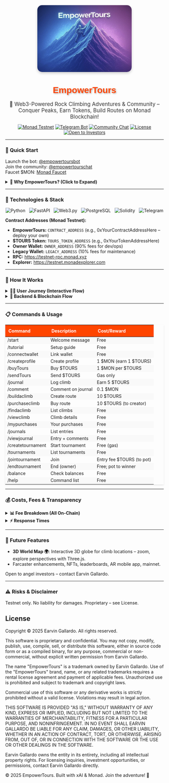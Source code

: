 <div align="center">
  <img src="https://raw.githubusercontent.com/EmpowerTours/version1/main/public/IMG_3466.jpg" alt="EmpowerTours Logo" width="300" style="border-radius: 15px; box-shadow: 0 4px 8px rgba(0,0,0,0.2);">
  <h1 style="color: #FF4500; font-family: 'Arial Black', sans-serif; text-shadow: 2px 2px 4px rgba(0,0,0,0.3);">EmpowerTours</h1>
  <p style="font-size: 1.2em; color: #333; max-width: 800px; margin: 0 auto;">🧗 Web3-Powered Rock Climbing Adventures & Community – Conquer Peaks, Earn Tokens, Build Routes on Monad Blockchain!</p>
  
  [![Monad Testnet](https://img.shields.io/badge/Blockchain-Monad%20Testnet-orange?style=for-the-badge&logo=ethereum)](https://monad.xyz)
  [![Telegram Bot](https://img.shields.io/badge/Telegram-Bot-blue?style=for-the-badge&logo=telegram)](https://t.me/empowertoursbot)
  [![Community Chat](https://img.shields.io/badge/Chat-Join%20Now-green?style=for-the-badge&logo=telegram)](https://t.me/empowertourschat)
  [![License](https://img.shields.io/badge/License-Proprietary-red?style=for-the-badge)](LICENSE)
  [![Open to Investors](https://img.shields.io/badge/Invest-Open%20to%20Angels-yellow?style=for-the-badge&logo=bitcoin)](mailto:earvin@empowertours.com)

</div>

---

### 🚀 Quick Start
Launch the bot: [@empowertoursbot](https://t.me/AI_RobotExpert_bott)  
Join the community: [@empowertourschat](https://t.me/empowertourschat)  
Faucet $MON: [Monad Faucet](https://testnet.monad.xyz/faucet)  

<details>
<summary><b>🌟 Why EmpowerTours? (Click to Expand)</b></summary>
<div style="background-color: #f9f9f9; padding: 15px; border-radius: 10px; box-shadow: 0 2px 4px rgba(0,0,0,0.1);">

- **Journal Climbs 🗒️**: Log ascents with photos, GPS, notes – earn 5 $TOURS per entry!
- **Build & Buy Routes 🪨**: Create/share custom climbs (10 $TOURS cost) or purchase (10 $TOURS to creator).
- **Tournaments 🏆**: Compete for $TOURS pots – entry fees build the prize!
- **Web3 Incentives 💰**: Transparent fees, on-chain events, Monad speed.
- **Community Vibes 👥**: Telegram chat for tips, meets, collabs.

</div>
</details>

---

### 🔧 Technologies & Stack
<div style="display: flex; justify-content: space-around; flex-wrap: wrap; gap: 10px;">
  <img src="https://img.shields.io/badge/Python-3.12-blue?style=flat-square&logo=python" alt="Python">
  <img src="https://img.shields.io/badge/FastAPI-0.100-green?style=flat-square&logo=fastapi" alt="FastAPI">
  <img src="https://img.shields.io/badge/Web3.py-6.0-orange?style=flat-square&logo=ethereum" alt="Web3.py">
  <img src="https://img.shields.io/badge/PostgreSQL-15-blue?style=flat-square&logo=postgresql" alt="PostgreSQL">
  <img src="https://img.shields.io/badge/Solidity-0.8-black?style=flat-square&logo=solidity" alt="Solidity">
  <img src="https://img.shields.io/badge/Telegram-Bot_API-cyan?style=flat-square&logo=telegram" alt="Telegram">
</div>

**Contract Addresses (Monad Testnet):**
- **EmpowerTours:** `CONTRACT_ADDRESS` (e.g., 0xYourContractAddressHere – deploy your own)
- **$TOURS Token:** `TOURS_TOKEN_ADDRESS` (e.g., 0xYourTokenAddressHere)
- **Owner Wallet:** `OWNER_ADDRESS` (90% fees for dev/ops)
- **Legacy Wallet:** `LEGACY_ADDRESS` (10% fees for maintenance)
- **RPC:** https://testnet-rpc.monad.xyz
- **Explorer:** https://testnet.monadexplorer.com

---

### 📖 How It Works
<details>
<summary><b>🧑‍💻 User Journey (Interactive Flow)</b></summary>
<ol style="list-style-type: none; padding: 0;">
  <li style="background: linear-gradient(to right, #FF4500, #FFA500); color: white; padding: 10px; margin: 5px 0; border-radius: 5px;">/start – Welcome & join chat 🏞️</li>
  <li style="background: linear-gradient(to right, #FF4500, #FFA500); color: white; padding: 10px; margin: 5px 0; border-radius: 5px;">/connectwallet – Link MetaMask (Chain ID 10143)</li>
  <li style="background: linear-gradient(to right, #FF4500, #FFA500); color: white; padding: 10px; margin: 5px 0; border-radius: 5px;">/createprofile – Sign tx (1 $MON fee, earn 1 $TOURS)</li>
  <li style="background: linear-gradient(to right, #FF4500, #FFA500); color: white; padding: 10px; margin: 5px 0; border-radius: 5px;">Explore: /journal, /buildaclimb, /purchaseclimb...</li>
  <li style="background: linear-gradient(to right, #FF4500, #FFA500); color: white; padding: 10px; margin: 5px 0; border-radius: 5px;">Tournaments: Create/Join/End for $TOURS pots</li>
</ol>
</details>

<details>
<summary><b>🔗 Backend & Blockchain Flow</b></summary>
- **Bot:** Processes commands, builds unsigned tx.
- **API:** Handles wallet/tx submission.
- **DB:** Sessions, pendings (expires 30min).
- **Monitoring:** Events polled every 30s; notifies chat/users.
- **Fees in Tournaments:** 100% of entry fees ($TOURS) go to pot; winner receives full pot on end (no cuts).
</details>

---

### 📋 Commands & Usage
<table style="width:100%; border-collapse: collapse; box-shadow: 0 2px 4px rgba(0,0,0,0.1);">
  <thead>
    <tr style="background-color: #FF4500; color: white;">
      <th style="padding: 10px; text-align: left;">Command</th>
      <th style="padding: 10px; text-align: left;">Description</th>
      <th style="padding: 10px; text-align: left;">Cost/Reward</th>
    </tr>
  </thead>
  <tbody>
    <tr style="background-color: #f9f9f9;">
      <td>/start</td>
      <td>Welcome message</td>
      <td>Free</td>
    </tr>
    <tr>
      <td>/tutorial</td>
      <td>Setup guide</td>
      <td>Free</td>
    </tr>
    <tr style="background-color: #f9f9f9;">
      <td>/connectwallet</td>
      <td>Link wallet</td>
      <td>Free</td>
    </tr>
    <tr>
      <td>/createprofile</td>
      <td>Create profile</td>
      <td>1 $MON (earn 1 $TOURS)</td>
    </tr>
    <tr style="background-color: #f9f9f9;">
      <td>/buyTours <amount></td>
      <td>Buy $TOURS</td>
      <td>1 $MON per $TOURS</td>
    </tr>
    <tr>
      <td>/sendTours <recipient> <amount></td>
      <td>Send $TOURS</td>
      <td>Gas only</td>
    </tr>
    <tr style="background-color: #f9f9f9;">
      <td>/journal <entry></td>
      <td>Log climb</td>
      <td>Earn 5 $TOURS</td>
    </tr>
    <tr>
      <td>/comment <id> <comment></td>
      <td>Comment on journal</td>
      <td>0.1 $MON</td>
    </tr>
    <tr style="background-color: #f9f9f9;">
      <td>/buildaclimb <name> <difficulty></td>
      <td>Create route</td>
      <td>10 $TOURS</td>
    </tr>
    <tr>
      <td>/purchaseclimb <id></td>
      <td>Buy route</td>
      <td>10 $TOURS (to creator)</td>
    </tr>
    <tr style="background-color: #f9f9f9;">
      <td>/findaclimb</td>
      <td>List climbs</td>
      <td>Free</td>
    </tr>
    <tr>
      <td>/viewclimb <id></td>
      <td>Climb details</td>
      <td>Free</td>
    </tr>
    <tr style="background-color: #f9f9f9;">
      <td>/mypurchases</td>
      <td>Your purchases</td>
      <td>Free</td>
    </tr>
    <tr>
      <td>/journals</td>
      <td>List entries</td>
      <td>Free</td>
    </tr>
    <tr style="background-color: #f9f9f9;">
      <td>/viewjournal <id></td>
      <td>Entry + comments</td>
      <td>Free</td>
    </tr>
    <tr>
      <td>/createtournament <fee></td>
      <td>Start tournament</td>
      <td>Free (gas)</td>
    </tr>
    <tr style="background-color: #f9f9f9;">
      <td>/tournaments</td>
      <td>List tournaments</td>
      <td>Free</td>
    </tr>
    <tr>
      <td>/jointournament <id></td>
      <td>Join</td>
      <td>Entry fee $TOURS (to pot)</td>
    </tr>
    <tr style="background-color: #f9f9f9;">
      <td>/endtournament <id> <winner></td>
      <td>End (owner)</td>
      <td>Free; pot to winner</td>
    </tr>
    <tr>
      <td>/balance</td>
      <td>Check balances</td>
      <td>Free</td>
    </tr>
    <tr style="background-color: #f9f9f9;">
      <td>/help</td>
      <td>Command list</td>
      <td>Free</td>
    </tr>
  </tbody>
</table>

---

### 💰 Costs, Fees & Transparency
<details>
<summary><b>📊 Fee Breakdown (All On-Chain)</b></summary>
<ul>
  <li><b>Profiles/Comments/Buy $TOURS:</b> 90% to OWNER_ADDRESS (dev/ops), 10% to LEGACY_ADDRESS (maintenance).</li>
  <li><b>Build/Purchase Climbs:</b> 100% TOURS to contract/creator.</li>
  <li><b>Tournaments:</b> 100% entry fees ($TOURS) go to pot; winner gets full pot (no cuts).</li>
  <li><b>Rewards:</b> From contract pool (prefunded).</li>
  <li><b>Gas:</b> ~0.001-0.01 $MON/tx.</li>
  <li><b>Audit:</b> Explorer links; events for all actions.</li>
</ul>
</details>

<details>
<summary><b>⚡ Response Times</b></summary>
- Commands: 1-5s
- Tx Confirm: 1-10s (Monad)
- Events: ~30s poll
- Overall: <10s typical
</details>

---

### 🔮 Future Features
- **3D World Map 🌍**: Interactive 3D globe for climb locations – zoom, explore perspectives with Three.js.
- Farcaster enhancements, NFTs, leaderboards, AR mobile app, mainnet.

Open to angel investors – contact Earvin Gallardo.

---

### ⚠️ Risks & Disclaimer
Testnet only. No liability for damages. Proprietary – see License.

## License

Copyright © 2025 Earvin Gallardo. All rights reserved.

This software is proprietary and confidential. You may not copy, modify, publish, use, compile, sell, or distribute this software, either in source code form or as a compiled binary, for any purpose, commercial or non-commercial, without explicit written permission from Earvin Gallardo.

The name "EmpowerTours" is a trademark owned by Earvin Gallardo. Use of the "EmpowerTours" brand, name, or any related trademarks requires a rental license agreement and payment of applicable fees. Unauthorized use is prohibited and subject to trademark and copyright laws.

Commercial use of this software or any derivative works is strictly prohibited without a valid license. Violations may result in legal action.

THIS SOFTWARE IS PROVIDED "AS IS," WITHOUT WARRANTY OF ANY KIND, EXPRESS OR IMPLIED, INCLUDING BUT NOT LIMITED TO THE WARRANTIES OF MERCHANTABILITY, FITNESS FOR A PARTICULAR PURPOSE, AND NONINFRINGEMENT. IN NO EVENT SHALL EARVIN GALLARDO BE LIABLE FOR ANY CLAIM, DAMAGES, OR OTHER LIABILITY, WHETHER IN AN ACTION OF CONTRACT, TORT, OR OTHERWISE, ARISING FROM, OUT OF, OR IN CONNECTION WITH THE SOFTWARE OR THE USE OR OTHER DEALINGS IN THE SOFTWARE.

Earvin Gallardo owns the entity in its entirety, including all intellectual property rights. For licensing inquiries, investment opportunities, or permissions, contact Earvin Gallardo directly.

© 2025 EmpowerTours. Built with xAI & Monad. Join the adventure! 🧗
